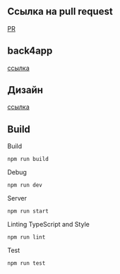 ## Ссылка на pull request
[PR](https://github.com/PR-5)

## back4app
[ссылка](https://chat-mihaalich2.b4a.run/messenger)

## Дизайн
[ссылка](https://www.figma.com/file/g5F4Vg23CHEFMqMGp42iwm/Chat?node-id=21985%3A2&t=wYqSpWiz6vWT544K-1)

## Build
Build
```
npm run build
```
Debug
```
npm run dev
```
Server
```
npm run start
```
Linting TypeScript and Style
```
npm run lint
```
Test
```
npm run test
```
